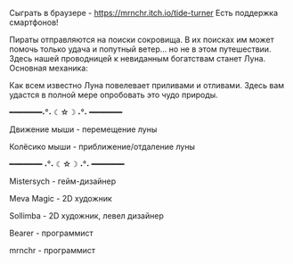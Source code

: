 Сыграть в браузере - https://mrnchr.itch.io/tide-turner
Есть поддержка смартфонов!

Пираты отправляются на поиски сокровища.  В их поисках им может помочь только удача и попутный ветер... но не в этом путешествии. Здесь нашей проводницей к невиданным богатствам станет Луна. 
Основная механика:

Как всем известно Луна повелевает приливами и отливами. Здесь вам удастся в полной мере опробовать это чудо природы.

━━━━━━━˖°˖ ☾☆☽ ˖°˖ ━━━━━━━

Движение мыши - перемещение луны

Колёсико мыши - приближение/отдаление луны

━━━━━━━ ˖°˖ ☾☆☽ ˖°˖ ━━━━━━━

Mistersych - гейм-дизайнер

Meva Magic - 2D художник

Sollimba - 2D художник, левел дизайнер

Bearer - программист

mrnchr - программист
